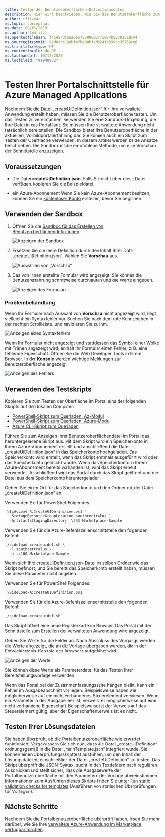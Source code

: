```yaml
---
title: Testen der Benutzeroberflächen-Definitionsdatei
description: Hier wird beschrieben, wie Sie die Benutzeroberfläche zum Erstellen Ihrer Azure Managed Applications-Instanz über das Portal testen.
author: tfitzmac
ms.topic: conceptual
ms.date: 08/06/2019
ms.author: tomfitz
ms.openlocfilehash: f45e8435ea26e575398801471904b5038a518a44
ms.sourcegitcommit: a2d8acc1b0bf4fba90bfed9241b299dc35753ee6
ms.translationtype: HT
ms.contentlocale: de-DE
ms.lasthandoff: 10/12/2020
ms.locfileid: "91948832"
---
```

# <a name="test-your-portal-interface-for-azure-managed-applications"></a>Testen Ihrer Portalschnittstelle für Azure Managed Applications

Nachdem Sie [die Datei „createUiDefinition.json“](create-uidefinition-overview.md) für Ihre verwaltete Anwendung erstellt haben, müssen Sie die Benutzeroberfläche testen. Um das Testen zu vereinfachen, verwenden Sie eine Sandbox-Umgebung, die Ihre Datei in das Portal lädt. Sie müssen Ihre verwaltete Anwendung nicht tatsächlich bereitstellen. Die Sandbox bietet Ihre Benutzeroberfläche in der aktuellen, Vollbildportalerfahrung dar. Sie können auch ein Skript zum Testen der Oberfläche verwenden. In diesem Artikel werden beide Ansätze beschrieben. Die Sandbox ist die empfohlene Methode, um eine Vorschau der Schnittstelle anzuzeigen.

## <a name="prerequisites"></a>Voraussetzungen

* Die Datei **createUiDefinition.json**. Falls Sie nicht über diese Datei verfügen, kopieren Sie die [Beispieldatei](https://github.com/Azure/azure-quickstart-templates/blob/master/100-marketplace-sample/createUiDefinition.json).

* ein Azure-Abonnement Wenn Sie kein Azure-Abonnement besitzen, können Sie ein [kostenloses Konto](https://azure.microsoft.com/free/) erstellen, bevor Sie beginnen.

## <a name="use-sandbox"></a>Verwenden der Sandbox

1. Öffnen Sie die [Sandboc für das Erstellen von Benutzeroberflächendefinitionen](https://portal.azure.com/?feature.customPortal=false&#blade/Microsoft_Azure_CreateUIDef/SandboxBlade).

   ![Anzeigen der Sandbox](./media/test-createuidefinition/show-sandbox.png)

1. Ersetzen Sie die leere Definition durch den Inhalt Ihrer Datei „createUiDefinition.json“. Wählen Sie **Vorschau** aus.

   ![Auswählen von „Vorschau“](./media/test-createuidefinition/select-preview.png)

1. Das von Ihnen erstellte Formular wird angezeigt. Sie können die Benutzererfahrung schrittweise durchlaufen und die Werte eingeben.

   ![Anzeigen des Formulars](./media/test-createuidefinition/show-ui-form.png)

### <a name="troubleshooting"></a>Problembehandlung

Wenn Ihr Formular nach Auswahl von **Vorschau** nicht angezeigt wird, liegt vielleicht ein Syntaxfehler vor. Suchen Sie nach dem rote Kennzeichen in der rechten Scrollleiste, und navigieren Sie zu ihm.

![Anzeigen eines Syntaxfehlers](./media/test-createuidefinition/show-syntax-error.png)

Wenn Ihr Formular nicht angezeigt und stattdessen das Symbol einer Wolke mit Tränen angezeigt wird, enthält Ihr Formular einen Fehler, z. B. eine fehlende Eigenschaft. Öffnen Sie die Web Developer Tools in Ihrem Browser. In der **Konsole** werden wichtige Meldungen zur Benutzeroberfläche angezeigt.

![Anzeigen des Fehlers](./media/test-createuidefinition/show-error.png)

## <a name="use-test-script"></a>Verwenden des Testskripts

Kopieren Sie zum Testen der Oberfläche im Portal eins der folgenden Skripts auf den lokalen Computer:

* [PowerShell-Skript zum Querladen: Az-Modul](https://github.com/Azure/azure-quickstart-templates/blob/master/SideLoad-AzCreateUIDefinition.ps1)
* [PowerShell-Skript zum Querladen: Azure-Modul](https://github.com/Azure/azure-quickstart-templates/blob/master/SideLoad-CreateUIDefinition.ps1)
* [Azure CLI-Skript zum Querladen](https://github.com/Azure/azure-quickstart-templates/blob/master/sideload-createuidef.sh)

Führen Sie zum Anzeigen Ihrer Benutzeroberflächendatei im Portal das heruntergeladene Skript aus. Mit dem Skript wird ein Speicherkonto in Ihrem Azure-Abonnement erstellt und anschließend die Datei „createUiDefinition.json“ in das Speicherkonto hochgeladen. Das Speicherkonto wird erstellt, wenn das Skript erstmals ausgeführt wird oder das Speicherkonto gelöscht wurde. Wenn das Speicherkonto in Ihrem Azure-Abonnement bereits vorhanden ist, wird das Skript erneut verwendet. Anschließend wird das Portal durch das Skript geöffnet und die Datei aus dem Speicherkonto heruntergeladen.

Geben Sie einen Ort für das Speicherkonto und den Ordner mit der Datei „createUiDefinition.json“ an.

Verwenden Sie für PowerShell Folgendes:

```powershell
.\SideLoad-AzCreateUIDefinition.ps1 `
  -StorageResourceGroupLocation southcentralus `
  -ArtifactsStagingDirectory .\100-Marketplace-Sample
```

Verwenden Sie für die Azure-Befehlszeilenschnittstelle den folgenden Befehl:

```bash
./sideload-createuidef.sh \
  -l southcentralus \
  -a .\100-Marketplace-Sample
```

Wenn sich Ihre createUiDefinition.json-Datei im selben Ordner wie das Skript befindet, und Sie bereits das Speicherkonto erstellt haben, müssen Sie diese Parameter nicht angeben.

Verwenden Sie für PowerShell Folgendes:

```powershell
.\SideLoad-AzCreateUIDefinition.ps1
```

Verwenden Sie für die Azure-Befehlszeilenschnittstelle den folgenden Befehl:

```bash
./sideload-createuidef.sh
```

Das Skript öffnet eine neue Registerkarte im Browser. Das Portal mit der Schnittstelle zum Erstellen der verwalteten Anwendung wird angezeigt.

Geben Sie Werte für die Felder an. Nach Abschluss des Vorgangs werden die Werte angezeigt, die an die Vorlage übergeben werden, die in der Entwicklertools-Konsole des Browsers aufgeführt wird.

![Anzeigen der Werte](./media/test-createuidefinition/show-json.png)

Sie können diese Werte als Parameterdatei für das Testen Ihrer Bereitstellungsvorlage verwenden.

Wenn das Portal bei der Zusammenfassungsseite hängen bleibt, kann ein Fehler im Ausgabeabschnitt vorliegen. Beispielsweise haben wie möglicherweise auf ein nicht vorhandenes Steuerelement verwiesen. Wenn ein Parameter in der Ausgabe leer ist, verweist er möglicherweise auf eine nicht vorhandene Eigenschaft. Beispielsweise ist der Verweis auf das Steuerelement gültig, aber der Eigenschaftenverweis ist es nicht.

## <a name="test-your-solution-files"></a>Testen Ihrer Lösungsdateien

Sie haben überprüft, ob die Portalbenutzeroberfläche wie erwartet funktioniert. Vergewissern Sie sich nun, dass die Datei „createUiDefinition“ ordnungsgemäß in die Datei „mainTemplate.json“ integriert wurde. Sie können einen Überprüfungsskripttest ausführen, um den Inhalt der Lösungsdateien, einschließlich der Datei „createUiDefinition“, zu testen. Das Skript überprüft die JSON-Syntax, sucht in den Textfeldern nach regulären Ausdrücken und stellt sicher, dass die Ausgabewerte der Portalbenutzeroberfläche mit den Parametern der Vorlage übereinstimmen. Informationen zum Ausführen dieses Skripts finden Sie unter [Run static validation checks for templates](https://github.com/Azure/azure-quickstart-templates/tree/master/test) (Ausführen von statischen Überprüfungen für Vorlagen).

## <a name="next-steps"></a>Nächste Schritte

Nachdem Sie die Portalbenutzeroberfläche überprüft haben, lesen Sie mehr darüber, wie Sie Ihre [verwaltete Azure-Anwendung im Marketplace verfügbar machen](../../marketplace/partner-center-portal/create-new-azure-apps-offer.md).